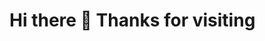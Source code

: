 # Hi there 👋 Thanks for visiting

<!--
**Valpe-24/Valpe-24** is a ✨ _special_ ✨ repository because its `README.md` (this file) appears on your GitHub profile.

Here are some ideas to get you started:

- 🔭 I’m currently working on ...
- 🌱 I’m currently learning ...
- 👯 I’m looking to collaborate on ...
- 🤔 I’m looking for help with ...
- 💬 Ask me about ...
- 📫 How to reach me: ...
- 😄 Pronouns: ...
- ⚡ Fun fact: ...
-->

<!--

Here you'll find my practice code from my coding immersive program. 

### 👩🏽‍💻 I’m currently working on 

My personal website. 

I will be integrating my passion for 8-bit art 👾
with a more traditional style of website. 

Stay tuned to see the final result 😊

-->




